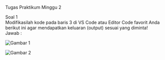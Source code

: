 Tugas Praktikum Minggu 2

Soal 1  
Modifikasilah kode pada baris 3 di VS Code atau Editor Code favorit Anda berikut ini agar mendapatkan keluaran (output) sesuai yang diminta!  
Jawab :

![Gambar 1](PM/Week2/images/1.jpg)

![Gambar 2](PM/Week2/images/2.jpg)
